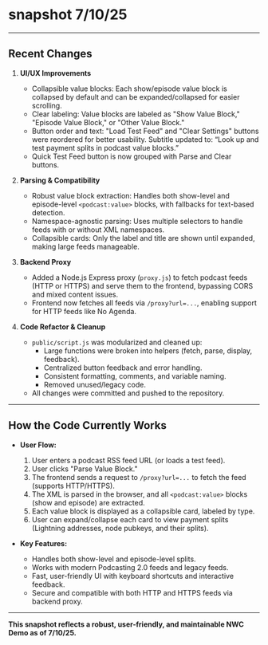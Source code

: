 # snapshot 7/10/25

---

## Recent Changes

1. **UI/UX Improvements**
   - Collapsible value blocks: Each show/episode value block is collapsed by default and can be expanded/collapsed for easier scrolling.
   - Clear labeling: Value blocks are labeled as "Show Value Block," "Episode Value Block," or "Other Value Block."
   - Button order and text: "Load Test Feed" and "Clear Settings" buttons were reordered for better usability. Subtitle updated to: “Look up and test payment splits in podcast value blocks.”
   - Quick Test Feed button is now grouped with Parse and Clear buttons.

2. **Parsing & Compatibility**
   - Robust value block extraction: Handles both show-level and episode-level `<podcast:value>` blocks, with fallbacks for text-based detection.
   - Namespace-agnostic parsing: Uses multiple selectors to handle feeds with or without XML namespaces.
   - Collapsible cards: Only the label and title are shown until expanded, making large feeds manageable.

3. **Backend Proxy**
   - Added a Node.js Express proxy (`proxy.js`) to fetch podcast feeds (HTTP or HTTPS) and serve them to the frontend, bypassing CORS and mixed content issues.
   - Frontend now fetches all feeds via `/proxy?url=...`, enabling support for HTTP feeds like No Agenda.

4. **Code Refactor & Cleanup**
   - `public/script.js` was modularized and cleaned up:
     - Large functions were broken into helpers (fetch, parse, display, feedback).
     - Centralized button feedback and error handling.
     - Consistent formatting, comments, and variable naming.
     - Removed unused/legacy code.
   - All changes were committed and pushed to the repository.

---

## How the Code Currently Works

- **User Flow:**
  1. User enters a podcast RSS feed URL (or loads a test feed).
  2. User clicks "Parse Value Block."
  3. The frontend sends a request to `/proxy?url=...` to fetch the feed (supports HTTP/HTTPS).
  4. The XML is parsed in the browser, and all `<podcast:value>` blocks (show and episode) are extracted.
  5. Each value block is displayed as a collapsible card, labeled by type.
  6. User can expand/collapse each card to view payment splits (Lightning addresses, node pubkeys, and their splits).

- **Key Features:**
  - Handles both show-level and episode-level splits.
  - Works with modern Podcasting 2.0 feeds and legacy feeds.
  - Fast, user-friendly UI with keyboard shortcuts and interactive feedback.
  - Secure and compatible with both HTTP and HTTPS feeds via backend proxy.

---

**This snapshot reflects a robust, user-friendly, and maintainable NWC Demo as of 7/10/25.** 